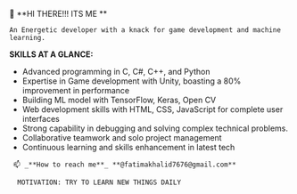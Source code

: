 👋  **HI THERE!!! ITS ME **

    An Energetic developer with a knack for game development and machine learning.

   **SKILLS AT A GLANCE:**
   - Advanced programming in C, C#, C++, and Python
   -  Expertise in Game development with Unity, boasting a 80% improvement in performance
   -   Building ML model with TensorFlow, Keras, Open CV
   -   Web development skills with HTML, CSS, JavaScript for complete user interfaces
   -   Strong capability in debugging and solving complex technical problems.
   -   Collaborative teamwork and solo project management
   -   Continuous learning and skills enhancement in latest tech

     📫 _**How to reach me**_ **@fatimakhalid7676@gmail.com**

      MOTIVATION: TRY TO LEARN NEW THINGS DAILY
<!---
fatimakhlid/fatimakhlid is a ✨ special ✨ repository because its `README.md` (this file) appears on your GitHub profile.
You can click the Preview link to take a look at your changes.
--->
